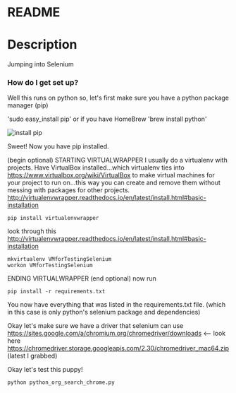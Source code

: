 # README #


# Description #
Jumping into Selenium

### How do I get set up? ###
Well this runs on python so, let's first make sure you have a python package manager (pip)

'sudo easy_install pip'  or if you have HomeBrew 'brew install python'

![install pip](https://i.stack.imgur.com/TaAFP.gif)

Sweet! Now you have pip installed.

(begin optional)
STARTING VIRTUALWRAPPER 
I usually do a virtualenv with projects. Have VirtualBox installed...which virtualenv ties into https://www.virtualbox.org/wiki/VirtualBox  to make virtual machines for your project to run on...this way you can create and remove them without messing with packages for other projects.
http://virtualenvwrapper.readthedocs.io/en/latest/install.html#basic-installation
```
pip install virtualenvwrapper
```
look through this http://virtualenvwrapper.readthedocs.io/en/latest/install.html#basic-installation
```
mkvirtualenv VMforTestingSelenium
workon VMforTestingSelenium
```
ENDING VIRTUALWRAPPER
(end optional)
now run
```
pip install -r requirements.txt
```
You now have everything that was listed in the requirements.txt file. (which in this case is only python's selenium package and dependencies)

Okay let's make sure we have a driver that selenium can use
https://sites.google.com/a/chromium.org/chromedriver/downloads  <-- look here
https://chromedriver.storage.googleapis.com/2.30/chromedriver_mac64.zip (latest I grabbed)


Okay let's test this puppy!

```
python python_org_search_chrome.py
```

